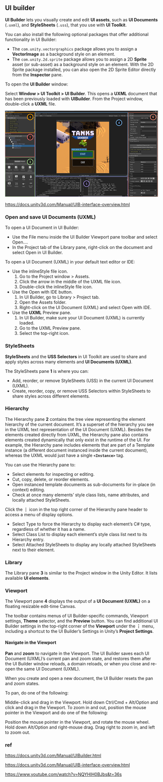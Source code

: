 ## UI builder 

**UI Builder** lets you visually create and edit **UI assets**, such as **UI Documents** (`.uxml`), and **StyleSheets** (`.uss`), that you use with **UI Toolkit**.

You can also install the following optional packages that offer additional functionality in UI Builder:

- The `com.unity.vectorgraphics` package allows you to assign a **VectorImage** as a background style on an element.
- The `com.unity.2d.sprite` package allows you to assign a 2D **Sprite** asset (or sub-asset) as a background style on an element. With the 2D Sprite package installed, you can also open the 2D Sprite Editor directly from the **Inspector** pane.

To open the **UI Builder** window:

Select **Window > UI Toolkit > UI Builder**. This opens a **UXML** document that has been previously loaded with **UIBuilder**. From the Project window, double-click a **UXML** file.


![](./img/UIBuilderAnnotatedMainWindow.png)

https://docs.unity3d.com/Manual/UIB-interface-overview.html

### Open and save UI Documents (UXML)

To open a UI Document in UI Builder:

- Use the File menu inside the UI Builder Viewport pane toolbar and select Open….
- In the Project tab of the Library pane, right-click on the document and select Open in UI Builder.

To open a UI Document (UXML) in your default text editor or IDE:

- Use the inlineStyle file icon.
  1. Go to the Project window > Assets.
  2. Click the arrow in the middle of the UXML file icon.
  3. Double-click the inlineStyle file icon.
- Use the Open with IDE button.
  1. In UI Builder, go to Library > Project tab.
  2. Open the Assets folder.
  3. Right-click on the UI Document (UXML) and select Open with IDE.
- Use the **UXML** Preview pane.
  1. In UI Builder, make sure your UI Document (UXML) is currently loaded.
  2. Go to the UXML Preview pane.
  3. Select the top-right icon.



### StyleSheets
**StyleSheets** and the **USS Selectors** in UI Toolkit are used to share and apply styles across many elements and **UI Documents (UXML)**.

The StyleSheets pane **1** is where you can:

- Add, reorder, or remove StyleSheets (USS) in the current UI Document (UXML).
- Create, reorder, copy, or remove USS Selectors within StyleSheets to share styles across different elements.


### Hierarchy

The Hierarchy pane **2** contains the tree view representing the element hierarchy of the current document. It’s a superset of the hierarchy you see in the UXML text representation of the UI Document (UXML). Besides the elements created directly from UXML, the Hierarchy pane also contains elements created dynamically that only exist in the runtime of the UI. For example, the Hierarchy pane includes elements that are part of a Template instance (a different document instanced inside the current document), whereas the UXML would just have a single **`<Instance>`** tag.

  
You can use the Hierarchy pane to:

- Select elements for inspecting or editing.
- Cut, copy, delete, or reorder elements.
- Open instanced template documents as sub-documents for in-place (in context) editing.
- Check at once many elements’ style class lists, name attributes, and locally attached StyleSheets. 
  
Click the **⋮** icon in the top right corner of the Hierarchy pane header to access a menu of display options.

- Select Type to force the Hierarchy to display each element’s C# type, regardless of whether it has a name.
- Select Class List to display each element’s style class list next to its Hierarchy entry.
- Select Attached StyleSheets to display any locally attached StyleSheets next to their element.  
  


### Library
The Library pane **3** is similar to the Project window in the Unity Editor. It lists available **UI elements**.

### Viewport
The Viewport pane **4** displays the output of a **UI Document (UXML)** on a floating resizable edit-time Canvas. 

The toolbar contains menus of UI Builder-specific commands, Viewport settings, **Theme** selector, and the **Preview** button. You can find additional UI Builder settings in the top-right corner of the **Viewport** under the **⋮** menu, including a shortcut to the UI Builder’s Settings in Unity’s **Project Settings**.

#### Navigate in the Viewport

**Pan** and **zoom** to navigate in the Viewport. The UI Builder saves each UI Document (UXML)’s current pan and zoom state, and restores them after the UI Builder window reloads, a domain reloads, or when you close and re-open the same UI Document (UXML).

When you create and open a new document, the UI Builder resets the pan and zoom states.

To pan, do one of the following:

Middle-click and drag in the Viewport.
Hold down Ctrl/Cmd + Alt/Option and click and drag in the Viewport.
To zoom in and out, position the mouse pointer in the Viewport and do one of the following:

Position the mouse pointer in the Viewport, and rotate the mouse wheel.
Hold down Alt/Option and right-mouse drag. Drag right to zoom in, and left to zoom out.


### ref 

https://docs.unity3d.com/Manual/UIBuilder.html

https://docs.unity3d.com/Manual/UIB-interface-overview.html

https://www.youtube.com/watch?v=NQYHIH0BJbs&t=36s




